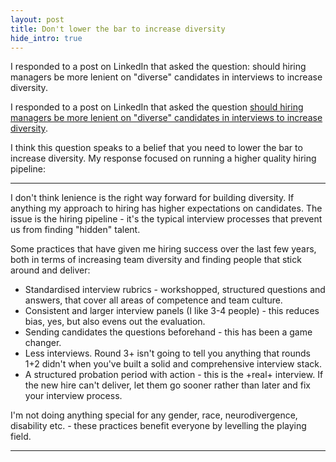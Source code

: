 ```yaml
---
layout: post
title: Don't lower the bar to increase diversity
hide_intro: true
---
```


I responded to a post on LinkedIn that asked the question: should hiring managers be more lenient on "diverse" candidates in interviews to increase diversity.

<!--more-->

I responded to a post on LinkedIn that asked the question [should hiring managers be more lenient on "diverse" candidates in interviews to increase diversity](https://www.linkedin.com/feed/update/urn:li:activity:7224362431307747328/).

I think this question speaks to a belief that you need to lower the bar to increase diversity. My response focused on running a higher quality hiring pipeline:

-----

I don't think lenience is the right way forward for building diversity. If anything my approach to hiring has higher expectations on candidates. The issue is the hiring pipeline - it's the typical interview processes that prevent us from finding "hidden" talent.
  
Some practices that have given me hiring success over the last few years, both in terms of increasing team diversity and finding people that stick around and deliver:  
* Standardised interview rubrics - workshopped, structured questions and answers, that cover all areas of competence and team culture.  
* Consistent and larger interview panels (I like 3-4 people) - this reduces bias, yes, but also evens out the evaluation.  
* Sending candidates the questions beforehand - this has been a game changer.  
* Less interviews. Round 3+ isn't going to tell you anything that rounds 1+2 didn't when you've built a solid and comprehensive interview stack.  
* A structured probation period with action - this is the +real+ interview. If the new hire can't deliver, let them go sooner rather than later and fix your interview process.  
  
I'm not doing anything special for any gender, race, neurodivergence, disability etc. - these practices benefit everyone by levelling the playing field.

-----
